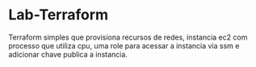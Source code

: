 # Lab-Terraform

Terraform simples que provisiona recursos de redes, instancia ec2 com processo que utiliza cpu, uma role para acessar a instancia via ssm e adicionar chave publica a instancia.